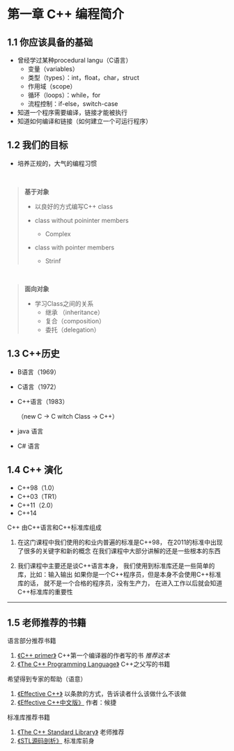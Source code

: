 # 第一章 C++ 编程简介

## 1.1 你应该具备的基础

+ 曾经学过某种procedural langu（C语言）
  + 变量（variables）
  + 类型（types）：int，float，char，struct
  + 作用域（scope）
  + 循环（loops）：while，for
  + 流程控制：if-else，switch-case
+ 知道一个程序需要编译，链接才能被执行
+ 知道如何编译和链接（如何建立一个可运行程序）

## 1.2 我们的目标

+ 培养正规的，大气的编程习惯


<br>
  
> __基于对象__
> + 以良好的方式编写C++ class
> + class without poininter members
>
>   + Complex
> + class with pointer members
>
>   + Strinf
<br>
  
> __面向对象__
> + 学习Class之间的关系
>   + 继承 （inheritance）
>   + 复合（composition）
>   + 委托（delegation）

## 1.3 C++历史

+ B语言（1969）
+ C语言（1972）
+ C++语言（1983）
  
  （new C -> C witch Class -> C++）

+ java 语言
+ C# 语言

## 1.4 C++ 演化
+ C++98（1.0）
+ C++03（TR1）
+ C++11（2.0）
+ C++14

C++ 由C++语言和C++标准库组成

1. 在这门课程中我们使用的和业内普遍的标准是C++98，
在2011的标准中出现了很多的关键字和新的概念
在我们课程中大部分讲解的还是一些根本的东西

2. 我们课程中主要还是谈C++语言本身，
我们使用到标准库还是一些简单的库，比如：输入输出
如果你是一个C++程序员，但是本身不会使用C++标准库的话，
就不是一个合格的程序员，没有生产力，
在进入工作以后就会知道C++标准库的重要性

**** 

## 1.5 老师推荐的书籍

语言部分推荐书籍

1.  <a href="https://book.douban.com/subject/25708312/">《C++ primer》</a> C++第一个编译器的作者写的书 _推荐这本_
2. <a href="https://book.douban.com/subject/7053134/">《The C++ Programming Language》</a> C++之父写的书籍

希望得到专家的帮助（语意）

1. <a href="https://book.douban.com/subject/5387403/">《Effective C++》</a> 以条款的方式，告诉读者什么该做什么不该做
2. <a href="https://book.douban.com/subject/5387403/">《Effective C++中文版》</a> 作者：候捷

标准库推荐书籍

1. <a href="https://book.douban.com/subject/26419721/">《The C++ Standard Library》</a> 老师推荐
2. <a href="https://book.douban.com/subject/1110934/">《STL源码剖析》</a> 标准库前身

